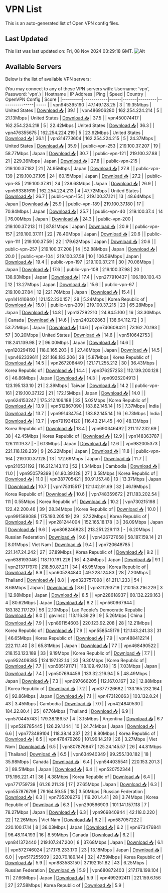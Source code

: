 # VPN List

This is an auto-generated list of Open VPN config files.

## Last Updated

This list was last updated on: Fri, 08 Nov 2024 03:29:18 GMT.
![Alt](https://repobeats.axiom.co/api/embed/186b98318ef1479477931607c1ad7d823f12451f.svg "Repobeats analytics image")

## Available Servers

Below is the list of available VPN servers:

(You may connect to any of these VPN servers with: Username: 'vpn', Password: 'vpn'.)
| Hostname | IP Address | Ping | Speed | Country | OpenVPN Config | Score |
|----------|------------|------|-------|---------|----------------| ----- |
| vpn945395190 | 47.149.128.25 | 3 | 19.35Mbps | United States | [Download 📥](./configs/server_0_US.ovpn) | 39.1 |
| vpn486906280 | 162.254.224.214 | 5 | 21.13Mbps | United States | [Download 📥](./configs/server_1_US.ovpn) | 37.5 |
| vpn450074417 | 162.254.224.218 | 5 | 22.42Mbps | United States | [Download 📥](./configs/server_2_US.ovpn) | 36.3 |
| vpn476355675 | 162.254.224.219 | 5 | 23.92Mbps | United States | [Download 📥](./configs/server_3_US.ovpn) | 36.1 |
| vpn314773604 | 162.254.224.215 | 5 | 24.37Mbps | United States | [Download 📥](./configs/server_4_US.ovpn) | 35.9 |
| public-vpn-253 | 219.100.37.207 | 19 | 58.77Mbps | Japan | [Download 📥](./configs/server_5_JP.ovpn) | 30.7 |
| public-vpn-121 | 219.100.37.88 | 21 | 229.36Mbps | Japan | [Download 📥](./configs/server_6_JP.ovpn) | 27.8 |
| public-vpn-215 | 219.100.37.182 | 21 | 74.95Mbps | Japan | [Download 📥](./configs/server_7_JP.ovpn) | 27.8 |
| public-vpn-139 | 219.100.37.105 | 24 | 60.15Mbps | Japan | [Download 📥](./configs/server_8_JP.ovpn) | 27.2 |
| public-vpn-85 | 219.100.37.81 | 24 | 239.68Mbps | Japan | [Download 📥](./configs/server_9_JP.ovpn) | 26.9 |
| vpn593381619 | 162.254.224.213 | 4 | 47.72Mbps | United States | [Download 📥](./configs/server_10_US.ovpn) | 26.7 |
| public-vpn-154 | 219.100.37.121 | 13 | 48.64Mbps | Japan | [Download 📥](./configs/server_11_JP.ovpn) | 25.9 |
| public-vpn-189 | 219.100.37.180 | 17 | 70.84Mbps | Japan | [Download 📥](./configs/server_12_JP.ovpn) | 25.7 |
| public-vpn-40 | 219.100.37.4 | 14 | 76.00Mbps | Japan | [Download 📥](./configs/server_13_JP.ovpn) | 24.3 |
| public-vpn-200 | 219.100.37.213 | 11 | 87.81Mbps | Japan | [Download 📥](./configs/server_14_JP.ovpn) | 20.9 |
| public-vpn-157 | 219.100.37.111 | 22 | 78.40Mbps | Japan | [Download 📥](./configs/server_15_JP.ovpn) | 20.6 |
| public-vpn-111 | 219.100.37.59 | 22 | 179.62Mbps | Japan | [Download 📥](./configs/server_16_JP.ovpn) | 20.6 |
| public-vpn-257 | 219.100.37.208 | 14 | 52.88Mbps | Japan | [Download 📥](./configs/server_17_JP.ovpn) | 20.0 |
| public-vpn-104 | 219.100.37.58 | 10 | 106.59Mbps | Japan | [Download 📥](./configs/server_18_JP.ovpn) | 19.4 |
| public-vpn-197 | 219.100.37.211 | 30 | 70.06Mbps | Japan | [Download 📥](./configs/server_19_JP.ovpn) | 17.6 |
| public-vpn-108 | 219.100.37.98 | 20 | 138.93Mbps | Japan | [Download 📥](./configs/server_20_JP.ovpn) | 17.4 |
| vpn277910437 | 106.180.103.43 | 12 | 13.27Mbps | Japan | [Download 📥](./configs/server_21_JP.ovpn) | 15.6 |
| public-vpn-67 | 219.100.37.84 | 12 | 221.76Mbps | Japan | [Download 📥](./configs/server_22_JP.ovpn) | 15.4 |
| vpn141410840 | 121.152.230.157 | 28 | 5.24Mbps | Korea Republic of | [Download 📥](./configs/server_23_KR.ovpn) | 15.0 |
| public-vpn-209 | 219.100.37.215 | 23 | 65.28Mbps | Japan | [Download 📥](./configs/server_24_JP.ovpn) | 14.8 |
| vpn137292210 | 24.84.5.100 | 16 | 33.30Mbps | Canada | [Download 📥](./configs/server_25_CA.ovpn) | 14.6 |
| vpn240202863 | 138.64.112.72 | 3 | 53.72Mbps | Japan | [Download 📥](./configs/server_26_JP.ovpn) | 14.6 |
| vpn740608421 | 73.162.70.193 | 57 | 30.20Mbps | United States | [Download 📥](./configs/server_27_US.ovpn) | 14.6 |
| vpn510642753 | 118.241.139.98 | 2 | 96.00Mbps | Japan | [Download 📥](./configs/server_28_JP.ovpn) | 14.6 |
| vpn120294192 | 118.0.165.203 | 6 | 27.48Mbps | Japan | [Download 📥](./configs/server_29_JP.ovpn) | 14.5 |
| vpn462339611 | 221.168.183.206 | 28 | 5.87Mbps | Korea Republic of | [Download 📥](./configs/server_30_KR.ovpn) | 14.5 |
| vpn267208449 | 121.171.255.212 | 30 | 36.43Mbps | Korea Republic of | [Download 📥](./configs/server_31_KR.ovpn) | 14.4 |
| vpn376257253 | 112.139.200.128 | 6 | 46.86Mbps | Japan | [Download 📥](./configs/server_32_JP.ovpn) | 14.3 |
| vpn0925204913 | 123.195.133.10 | 21 | 2.39Mbps | Taiwan | [Download 📥](./configs/server_33_TW.ovpn) | 14.2 |
| public-vpn-161 | 219.100.37.122 | 21 | 172.15Mbps | Japan | [Download 📥](./configs/server_34_JP.ovpn) | 14.0 |
| vpn624153247 | 175.212.106.188 | 32 | 5.02Mbps | Korea Republic of | [Download 📥](./configs/server_35_KR.ovpn) | 13.9 |
| vpn512867090 | 183.82.145.14 | 15 | 7.37Mbps | India | [Download 📥](./configs/server_36_IN.ovpn) | 13.7 |
| vpn991434754 | 183.82.145.14 | 16 | 6.73Mbps | India | [Download 📥](./configs/server_37_IN.ovpn) | 13.7 |
| vpn791934120 | 116.43.214.45 | 40 | 48.13Mbps | Korea Republic of | [Download 📥](./configs/server_38_KR.ovpn) | 13.4 |
| vpn690346492 | 211.117.232.69 | 38 | 42.45Mbps | Korea Republic of | [Download 📥](./configs/server_39_KR.ovpn) | 12.9 |
| vpn148363787 | 126.111.19.37 | - | 6.13Mbps | Japan | [Download 📥](./configs/server_40_JP.ovpn) | 12.6 |
| vpn982005373 | 221.118.128.239 | 9 | 26.22Mbps | Japan | [Download 📥](./configs/server_41_JP.ovpn) | 11.8 |
| public-vpn-164 | 219.100.37.128 | 13 | 172.69Mbps | Japan | [Download 📥](./configs/server_42_JP.ovpn) | 11.7 |
| vpn210531192 | 116.212.143.113 | 52 | 1.34Mbps | Cambodia | [Download 📥](./configs/server_43_KH.ovpn) | 11.0 |
| vpn950579399 | 61.80.39.128 | 27 | 3.58Mbps | Korea Republic of | [Download 📥](./configs/server_44_KR.ovpn) | 11.0 |
| vpn387705421 | 60.91.157.48 | 13 | 13.37Mbps | Japan | [Download 📥](./configs/server_45_JP.ovpn) | 10.7 |
| vpn175315517 | 121.142.91.69 | 32 | 46.19Mbps | Korea Republic of | [Download 📥](./configs/server_46_KR.ovpn) | 10.6 |
| vpn748359672 | 211.183.202.54 | 111 | 0.55Mbps | Korea Republic of | [Download 📥](./configs/server_47_KR.ovpn) | 10.2 |
| vpn730215198 | 122.42.200.46 | 39 | 28.34Mbps | Korea Republic of | [Download 📥](./configs/server_48_KR.ovpn) | 10.0 |
| vpn991589088 | 175.193.205.19 | 29 | 37.22Mbps | Korea Republic of | [Download 📥](./configs/server_49_KR.ovpn) | 9.7 |
| vpn281244004 | 152.165.18.178 | 3 | 36.09Mbps | Japan | [Download 📥](./configs/server_50_JP.ovpn) | 9.6 |
| vpn808246823 | 213.251.229.113 | - | 6.20Mbps | Russian Federation | [Download 📥](./configs/server_51_RU.ovpn) | 9.6 |
| vpn426727658 | 58.187.159.14 | 21 | 8.01Mbps | Viet Nam | [Download 📥](./configs/server_52_VN.ovpn) | 9.4 |
| vpn720648785 | 221.147.24.242 | 27 | 37.89Mbps | Korea Republic of | [Download 📥](./configs/server_53_KR.ovpn) | 9.2 |
| vpn638193046 | 118.110.191.226 | 16 | 4.24Mbps | Japan | [Download 📥](./configs/server_54_JP.ovpn) | 9.1 |
| vpn213717970 | 218.50.87.211 | 34 | 45.95Mbps | Korea Republic of | [Download 📥](./configs/server_55_KR.ovpn) | 8.9 |
| vpn605284840 | 49.228.124.83 | 28 | 7.20Mbps | Thailand | [Download 📥](./configs/server_56_TH.ovpn) | 8.8 |
| vpn323757098 | 61.211.1.233 | 54 | 8.68Mbps | Japan | [Download 📥](./configs/server_57_JP.ovpn) | 8.6 |
| vpn311293719 | 210.153.216.229 | 3 | 12.98Mbps | Japan | [Download 📥](./configs/server_58_JP.ovpn) | 8.5 |
| vpn228618937 | 60.132.229.163 | 4 | 80.62Mbps | Japan | [Download 📥](./configs/server_59_JP.ovpn) | 8.2 |
| vpn560967944 | 183.182.117.129 | 56 | 2.10Mbps | Lao People's Democratic Republic | [Download 📥](./configs/server_60_LA.ovpn) | 8.0 |
| gavinsz | 113.116.39.29 | 9 | 5.26Mbps | China | [Download 📥](./configs/server_61_CN.ovpn) | 7.9 |
| vpn891154603 | 220.123.92.208 | 28 | 12.21Mbps | Korea Republic of | [Download 📥](./configs/server_62_KR.ovpn) | 7.9 |
| vpn558545179 | 121.143.241.33 | 31 | 46.65Mbps | Korea Republic of | [Download 📥](./configs/server_63_KR.ovpn) | 7.9 |
| vpn488412214 | 222.11.1.40 | 8 | 65.81Mbps | Japan | [Download 📥](./configs/server_64_JP.ovpn) | 7.7 |
| vpn468490522 | 218.153.123.189 | 33 | 9.19Mbps | Korea Republic of | [Download 📥](./configs/server_65_KR.ovpn) | 7.7 |
| vpn952409385 | 124.197.132.14 | 33 | 9.30Mbps | Korea Republic of | [Download 📥](./configs/server_66_KR.ovpn) | 7.7 |
| vpn585191171 | 118.109.49.118 | 15 | 7.03Mbps | Japan | [Download 📥](./configs/server_67_JP.ovpn) | 7.4 |
| vpn507694456 | 133.32.216.94 | 5 | 48.49Mbps | Japan | [Download 📥](./configs/server_68_JP.ovpn) | 7.3 |
| vpn697666205 | 112.167.0.167 | 32 | 12.88Mbps | Korea Republic of | [Download 📥](./configs/server_69_KR.ovpn) | 7.2 |
| vpn377726682 | 133.165.232.164 | 6 | 92.86Mbps | Japan | [Download 📥](./configs/server_70_JP.ovpn) | 7.1 |
| vpn473120663 | 103.132.8.24 | 43 | 3.45Mbps | Cambodia | [Download 📥](./configs/server_71_KH.ovpn) | 7.0 |
| vpn424840530 | 184.22.80.4 | 25 | 67.76Mbps | Thailand | [Download 📥](./configs/server_72_TH.ovpn) | 6.9 |
| vpn570445743 | 179.38.186.57 | 4 | 3.15Mbps | Argentina | [Download 📥](./configs/server_73_AR.ovpn) | 6.7 |
| vpn528785445 | 126.29.1.144 | 10 | 24.74Mbps | Japan | [Download 📥](./configs/server_74_JP.ovpn) | 6.6 |
| vpn773489104 | 118.38.14.237 | 22 | 8.80Mbps | Korea Republic of | [Download 📥](./configs/server_75_KR.ovpn) | 6.5 |
| vpn476479269 | 101.99.14.219 | 26 | 3.27Mbps | Viet Nam | [Download 📥](./configs/server_76_VN.ovpn) | 6.5 |
| vpn807876847 | 125.24.145.57 | 26 | 44.81Mbps | Thailand | [Download 📥](./configs/server_77_TH.ovpn) | 6.5 |
| vpn634940349 | 99.255.130.182 | 18 | 35.98Mbps | Canada | [Download 📥](./configs/server_78_CA.ovpn) | 6.4 |
| vpn544035541 | 220.153.201.3 | 3 | 89.51Mbps | Japan | [Download 📥](./configs/server_79_JP.ovpn) | 6.4 |
| vpn520752344 | 175.196.221.41 | 36 | 4.38Mbps | Korea Republic of | [Download 📥](./configs/server_80_KR.ovpn) | 6.4 |
| vpn771759739 | 61.26.211.29 | 17 | 27.65Mbps | Japan | [Download 📥](./configs/server_81_JP.ovpn) | 6.3 |
| vpn557876798 | 79.164.59.55 | 18 | 3.50Mbps | Russian Federation | [Download 📥](./configs/server_82_RU.ovpn) | 6.3 |
| vpn735209276 | 119.201.4.41 | 28 | 3.74Mbps | Korea Republic of | [Download 📥](./configs/server_83_KR.ovpn) | 6.3 |
| vpn290566903 | 101.141.157.118 | 7 | 78.27Mbps | Japan | [Download 📥](./configs/server_84_JP.ovpn) | 6.3 |
| vpn969840944 | 42.118.0.220 | 22 | 12.26Mbps | Viet Nam | [Download 📥](./configs/server_85_VN.ovpn) | 6.2 |
| vpn587057222 | 220.100.17.14 | 8 | 38.03Mbps | Japan | [Download 📥](./configs/server_86_JP.ovpn) | 6.2 |
| vpn673476841 | 96.48.114.193 | 16 | 8.59Mbps | Canada | [Download 📥](./configs/server_87_CA.ovpn) | 6.2 |
| vpn841372440 | 219.107.247.200 | 8 | 37.68Mbps | Japan | [Download 📥](./configs/server_88_JP.ovpn) | 6.1 |
| vpn572746024 | 217.178.233.170 | 23 | 13.18Mbps | Japan | [Download 📥](./configs/server_89_JP.ovpn) | 6.0 |
| vpn517255939 | 220.70.189.144 | 32 | 47.59Mbps | Korea Republic of | [Download 📥](./configs/server_90_KR.ovpn) | 5.9 |
| vpn883583150 | 37.192.151.82 | 43 | 6.25Mbps | Russian Federation | [Download 📥](./configs/server_91_RU.ovpn) | 5.9 |
| vpn680872403 | 217.178.199.104 | 11 | 27.66Mbps | Japan | [Download 📥](./configs/server_92_JP.ovpn) | 5.9 |
| vpn499292411 | 221.159.6.156 | 27 | 27.58Mbps | Korea Republic of | [Download 📥](./configs/server_93_KR.ovpn) | 5.9 |
